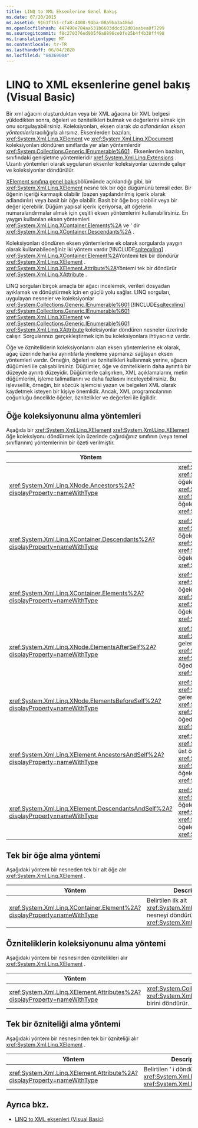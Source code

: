 ```yaml
---
title: LINQ to XML Eksenlerine Genel Bakış
ms.date: 07/20/2015
ms.assetid: 9161f151-cfa8-4408-94ba-08a9ba3a486d
ms.openlocfilehash: 447490e784aa531b6603ddcd32d01eabea8f7299
ms.sourcegitcommit: f8c270376ed905f6a8896ce0fe25b4f4b38ff498
ms.translationtype: MT
ms.contentlocale: tr-TR
ms.lasthandoff: 06/04/2020
ms.locfileid: "84369004"
---
```

# <a name="linq-to-xml-axes-overview-visual-basic"></a>LINQ to XML eksenlerine genel bakış (Visual Basic)
Bir xml ağacını oluşturduktan veya bir XML ağacına bir XML belgesi yükledikten sonra, öğeleri ve öznitelikleri bulmak ve değerlerini almak için onu sorgulayabilirsiniz. Koleksiyonları, eksen olarak *da adlandırılan* *eksen yöntemleri*aracılığıyla alırsınız. Eksenlerden bazıları, <xref:System.Xml.Linq.XElement> ve <xref:System.Xml.Linq.XDocument> koleksiyonları döndüren sınıflarda yer alan yöntemlerdir <xref:System.Collections.Generic.IEnumerable%601> . Eksenlerden bazıları, sınıfındaki genişletme yöntemleridir <xref:System.Xml.Linq.Extensions> . Uzantı yöntemleri olarak uygulanan eksenler koleksiyonlar üzerinde çalışır ve koleksiyonlar döndürülür.  
  
 [XElement sınıfına genel bakış](xelement-class-overview.md)bölümünde açıklandığı gibi, bir <xref:System.Xml.Linq.XElement> nesne tek bir öğe düğümünü temsil eder. Bir öğenin içeriği karmaşık olabilir (bazen yapılandırılmış içerik olarak adlandırılır) veya basit bir öğe olabilir. Basit bir öğe boş olabilir veya bir değer içerebilir. Düğüm yapısal içerik içeriyorsa, alt öğelerin numaralandırmalar almak için çeşitli eksen yöntemlerini kullanabilirsiniz. En yaygın kullanılan eksen yöntemleri <xref:System.Xml.Linq.XContainer.Elements%2A> ve ' dir <xref:System.Xml.Linq.XContainer.Descendants%2A> .  
  
 Koleksiyonları döndüren eksen yöntemlerine ek olarak sorgularda yaygın olarak kullanabileceğiniz iki yöntem vardır [!INCLUDE[sqltecxlinq](~/includes/sqltecxlinq-md.md)] . <xref:System.Xml.Linq.XContainer.Element%2A>Yöntemi tek bir döndürür <xref:System.Xml.Linq.XElement> . <xref:System.Xml.Linq.XElement.Attribute%2A>Yöntemi tek bir döndürür <xref:System.Xml.Linq.XAttribute> .  
  
 LINQ sorguları birçok amaçla bir ağacı incelemek, verileri dosyadan ayıklamak ve dönüştürmek için en güçlü yolu sağlar. LINQ sorguları, uygulayan nesneler ve koleksiyonlar <xref:System.Collections.Generic.IEnumerable%601> [!INCLUDE[sqltecxlinq](~/includes/sqltecxlinq-md.md)] <xref:System.Collections.Generic.IEnumerable%601> <xref:System.Xml.Linq.XElement> ve <xref:System.Collections.Generic.IEnumerable%601> <xref:System.Xml.Linq.XAttribute> koleksiyonlar döndüren nesneler üzerinde çalışır. Sorgularınızı gerçekleştirmek için bu koleksiyonlara ihtiyacınız vardır.  
  
 Öğe ve özniteliklerin koleksiyonlarını alan eksen yöntemlerine ek olarak, ağaç üzerinde harika ayrıntılarla yineleme yapmanızı sağlayan eksen yöntemleri vardır. Örneğin, öğeleri ve öznitelikleri kullanmak yerine, ağacın düğümleri ile çalışabilirsiniz. Düğümler, öğe ve özniteliklerin daha ayrıntılı bir düzeyde ayrıntı düzeyidir. Düğümlerle çalışırken, XML açıklamalarını, metin düğümlerini, işleme talimatlarını ve daha fazlasını inceleyebilirsiniz. Bu işlevsellik, örneğin, bir sözcük işlemcisi yazan ve belgeleri XML olarak kaydetmek isteyen bir kişiye önemlidir. Ancak, XML programcılarının çoğunluğu öncelikle öğeler, öznitelikler ve değerleri ile ilgilidir.  
  
## <a name="methods-for-retrieving-a-collection-of-elements"></a>Öğe koleksiyonunu alma yöntemleri  
 Aşağıda bir <xref:System.Xml.Linq.XElement> <xref:System.Xml.Linq.XElement> öğe koleksiyonu döndürmek için üzerinde çağırdığınız sınıfının (veya temel sınıflarının) yöntemlerinin bir özeti verilmiştir.  
  
|Yöntem|Description|  
|------------|-----------------|  
|<xref:System.Xml.Linq.XNode.Ancestors%2A?displayProperty=nameWithType>|<xref:System.Collections.Generic.IEnumerable%601> <xref:System.Xml.Linq.XElement> Bu öğenin üst öğelerinden birini döndürür. Aşırı yükleme <xref:System.Collections.Generic.IEnumerable%601> <xref:System.Xml.Linq.XElement> , belirtilen üst öğelerinden birini döndürür <xref:System.Xml.Linq.XName> .|  
|<xref:System.Xml.Linq.XContainer.Descendants%2A?displayProperty=nameWithType>|<xref:System.Collections.Generic.IEnumerable%601> <xref:System.Xml.Linq.XElement> Bu öğenin alt öğelerinin birini döndürür. Aşırı yükleme <xref:System.Collections.Generic.IEnumerable%601> <xref:System.Xml.Linq.XElement> , belirtilen alt öğelerin birini döndürür <xref:System.Xml.Linq.XName> .|  
|<xref:System.Xml.Linq.XContainer.Elements%2A?displayProperty=nameWithType>|<xref:System.Collections.Generic.IEnumerable%601> <xref:System.Xml.Linq.XElement> Bu öğenin alt öğelerinden birini döndürür. Aşırı yükleme <xref:System.Collections.Generic.IEnumerable%601> <xref:System.Xml.Linq.XElement> , belirtilen alt öğelerinden birini döndürür <xref:System.Xml.Linq.XName> .|  
|<xref:System.Xml.Linq.XNode.ElementsAfterSelf%2A?displayProperty=nameWithType>|<xref:System.Collections.Generic.IEnumerable%601> <xref:System.Xml.Linq.XElement> Bu öğeden sonra gelen öğelerin birini döndürür. Aşırı yükleme <xref:System.Collections.Generic.IEnumerable%601> <xref:System.Xml.Linq.XElement> , belirtilen bu öğeden sonraki öğelerinden birini döndürür <xref:System.Xml.Linq.XName> .|  
|<xref:System.Xml.Linq.XNode.ElementsBeforeSelf%2A?displayProperty=nameWithType>|<xref:System.Collections.Generic.IEnumerable%601> <xref:System.Xml.Linq.XElement> Bu öğeden önce gelen öğelerin birini döndürür. Aşırı yükleme <xref:System.Collections.Generic.IEnumerable%601> <xref:System.Xml.Linq.XElement> , belirtilen bu öğeden önceki öğelerinden birini döndürür <xref:System.Xml.Linq.XName> .|  
|<xref:System.Xml.Linq.XElement.AncestorsAndSelf%2A?displayProperty=nameWithType>|<xref:System.Collections.Generic.IEnumerable%601> <xref:System.Xml.Linq.XElement> Bu öğenin ve onun üst öğelerinden birini döndürür. Aşırı yükleme <xref:System.Collections.Generic.IEnumerable%601> <xref:System.Xml.Linq.XElement> , belirtilen öğelerinden birini döndürür <xref:System.Xml.Linq.XName> .|  
|<xref:System.Xml.Linq.XElement.DescendantsAndSelf%2A?displayProperty=nameWithType>|<xref:System.Collections.Generic.IEnumerable%601> <xref:System.Xml.Linq.XElement> Bu öğenin ve alt öğelerinin birini döndürür. Aşırı yükleme <xref:System.Collections.Generic.IEnumerable%601> <xref:System.Xml.Linq.XElement> , belirtilen öğelerinden birini döndürür <xref:System.Xml.Linq.XName> .|  
  
## <a name="method-for-retrieving-a-single-element"></a>Tek bir öğe alma yöntemi  
 Aşağıdaki yöntem bir nesneden tek bir alt öğe alır <xref:System.Xml.Linq.XElement> .  
  
|Yöntem|Description|  
|------------|-----------------|  
|<xref:System.Xml.Linq.XContainer.Element%2A?displayProperty=nameWithType>|Belirtilen ilk alt <xref:System.Xml.Linq.XElement> nesneyi döndürür <xref:System.Xml.Linq.XName> .|  
  
## <a name="method-for-retrieving-a-collection-of-attributes"></a>Özniteliklerin koleksiyonunu alma yöntemi  
 Aşağıdaki yöntem bir nesnesinden öznitelikleri alır <xref:System.Xml.Linq.XElement> .  
  
|Yöntem|Description|  
|------------|-----------------|  
|<xref:System.Xml.Linq.XElement.Attributes%2A?displayProperty=nameWithType>|<xref:System.Collections.Generic.IEnumerable%601> <xref:System.Xml.Linq.XAttribute> Tüm özniteliklerin birini döndürür.|  
  
## <a name="method-for-retrieving-a-single-attribute"></a>Tek bir özniteliği alma yöntemi  
 Aşağıdaki yöntem bir nesnesinden tek bir özniteliği alır <xref:System.Xml.Linq.XElement> .  
  
|Yöntem|Description|  
|------------|-----------------|  
|<xref:System.Xml.Linq.XElement.Attribute%2A?displayProperty=nameWithType>|Belirtilen ' i döndürür <xref:System.Xml.Linq.XAttribute> <xref:System.Xml.Linq.XName> .|  
  
## <a name="see-also"></a>Ayrıca bkz.

- [LINQ to XML eksenleri (Visual Basic)](linq-to-xml-axes.md)
